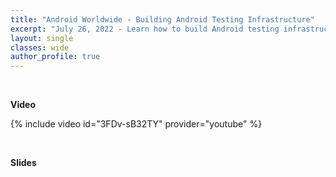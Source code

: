 ```yaml
---
title: "Android Worldwide - Building Android Testing Infrastructure"
excerpt: "July 26, 2022 - Learn how to build Android testing infrastructure"
layout: single
classes: wide
author_profile: true
---
```


<br/>

**Video**

{% include video id="3FDv-sB32TY" provider="youtube" %}

<br/>

**Slides**

<script async class="speakerdeck-embed" data-id="9b04a1db22344807ae146149d7f284eb" data-ratio="1.77777777777778" src="//speakerdeck.com/assets/embed.js"></script>
